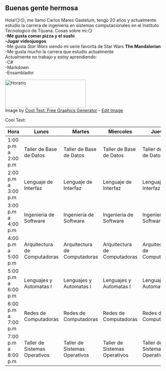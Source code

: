 ## Buenas gente hermosa

Hola!:smirk::kissing:, me llamo Carlos Mares Gastelum, tengo 20 años y actualmente estudio la carrera de ingenieria en sistemas computacionales en el Instituto Tecnologico de Tijuana.
Cosas sobre mi::smirk:<br>
**-Me gusta comer pizza y el sushi**<br>
**-Jugar videojuegos**<br>
-Me gusta *Star Wars* siendo mi serie favorita de Star Wars **The Mandalorian**<br>
-Me gusta mucho la carrera que estudio actualmente<br>
Actualmente no trabajo y estoy aprendiendo:<br>
-C#<br>
-Markdown<br>
-Ensamblador<br>

<a href="https://cooltext.com"><img src="https://images.cooltext.com/5466576.gif" width="261" height="91" alt="Horario" /></a>
<br />Image by <a href="https://cooltext.com">Cool Text: Free Graphics Generator</a> - <a href="https://cooltext.com/Edit-Logo?LogoID=3636724783">Edit Image</a>

<a href="http://cooltext.com" target="_top"><img src="https://cooltext.com/images/ct_pixel.gif" width="80" height="15" alt="Cool Text: Logo and Graphics Generator" border="0" /></a>

| Hora                | Lunes                         | Martes                        | Miercoles                     | Jueves                        | Viernes                      |
|---------------------|-------------------------------|-------------------------------|-------------------------------|-------------------------------|------------------------------|
| 1:00 p.m a 2:00 p.m | Taller de Base de Datos       | Taller de Base de Datos       | Taller de Base de Datos       | Taller de Base de Datos       |                              |
| 2:00 p.m a 3:00 p.m | Lenguaje de Interfaz          | Lenguaje de Interfaz          | Lenguaje de Interfaz          | Lenguaje de Interfaz          |                              |
| 3:00 p.m a 4:00 p.m | Ingenieria de Software        | Ingenieria de Software        | Ingenieria de Software        | Ingenieria de Software        | Ingenieria de Software       |
| 4:00 p.m a 5:00 p.m | Arquitectura de Computadoras  | Arquitectura de Computadoras  | Arquitectura de Computadoras  | Arquitectura de Computadoras  | Arquitectura de Computadoras |
| 5:00 p.m a 6:00 p.m | Lenguajes y Automatas I       | Lenguajes y Automatas I       | Lenguajes y Automatas I       | Lenguajes y Automatas I       | Lenguajes y Automatas I      |
| 6:00 p.m a 7:00 p.m | Redes de Computadoras         | Redes de Computadoras         | Redes de Computadoras         | Redes de Computadoras         | Redes de Computadoras        |
| 7:00 p.m a 8:00 p.m | Taller de Sistemas Operativos | Taller de Sistemas Operativos | Taller de Sistemas Operativos | Taller de Sistemas Operativos |                              |
